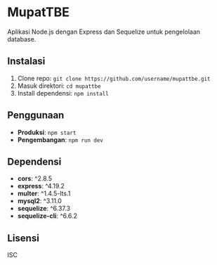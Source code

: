 # MupatTBE

Aplikasi Node.js dengan Express dan Sequelize untuk pengelolaan database.

## Instalasi

1. Clone repo: `git clone https://github.com/username/mupattbe.git`
2. Masuk direktori: `cd mupattbe`
3. Install dependensi: `npm install`

## Penggunaan

- **Produksi**: `npm start`
- **Pengembangan**: `npm run dev`

## Dependensi

- **cors**: ^2.8.5
- **express**: ^4.19.2
- **multer**: ^1.4.5-lts.1
- **mysql2**: ^3.11.0
- **sequelize**: ^6.37.3
- **sequelize-cli**: ^6.6.2

## Lisensi

ISC
